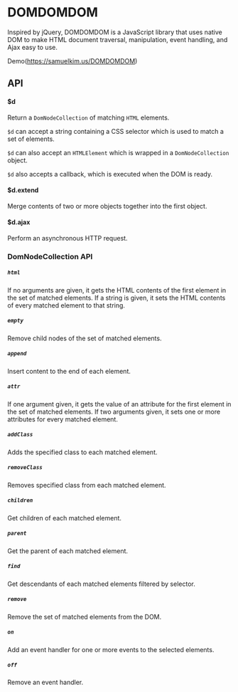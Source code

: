# DOMDOMDOM

Inspired by jQuery, DOMDOMDOM is a JavaScript library that uses native DOM to make HTML document traversal, manipulation, event handling, and Ajax easy to use.

Demo(https://samuelkim.us/DOMDOMDOM)

## API
#### $d
  Return a `DomNodeCollection` of matching `HTML` elements.

  `$d` can accept a string containing a CSS selector which is used to match a set of elements.

  `$d` can also accept an `HTMLElement` which is wrapped in a `DomNodeCollection` object.

  `$d` also accepts a callback, which is executed when the DOM is ready.

#### $d.extend
  Merge contents of two or more objects together into the first object.
#### $d.ajax
  Perform an asynchronous HTTP request.


### DomNodeCollection API
##### `html`
  If no arguments are given, it gets the HTML contents of the first element in the set of matched elements.  If a string is given, it sets the HTML contents of every matched element to that string.
##### `empty`
  Remove child nodes of the set of matched elements.
##### `append`
  Insert content to the end of each element.
##### `attr`
  If one argument given, it gets the value of an attribute for the first element in the set of matched elements.  If two arguments given, it sets one or more attributes for every matched element.
##### `addClass`
  Adds the specified class to each matched element.
##### `removeClass`
  Removes specified class from each matched element.
##### `children`
  Get children of each matched element.
##### `parent`
  Get the parent of each matched element.
##### `find`
  Get descendants of each matched elements filtered by selector.
##### `remove`
  Remove the set of matched elements from the DOM.
##### `on`
  Add an event handler for one or more events to the selected elements.
##### `off`
  Remove an event handler.
